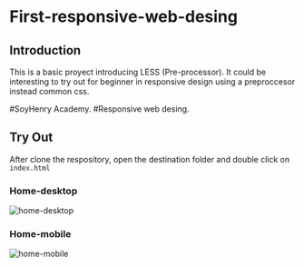 # First-responsive-web-desing

## Introduction
This is a basic proyect introducing LESS (Pre-processor). It could be interesting to try out for beginner in responsive design using a preproccesor instead common css.

 #SoyHenry Academy. #Responsive web desing.

## Try Out
After clone the respository, open the destination folder and double click on `index.html`


### Home-desktop

![home-desktop](https://user-images.githubusercontent.com/66718960/99416431-96527c80-28d7-11eb-9e40-bc5520f08a1f.png)

### Home-mobile

![home-mobile](https://user-images.githubusercontent.com/66718960/99416535-b4b87800-28d7-11eb-9745-65e73e66e08e.png)